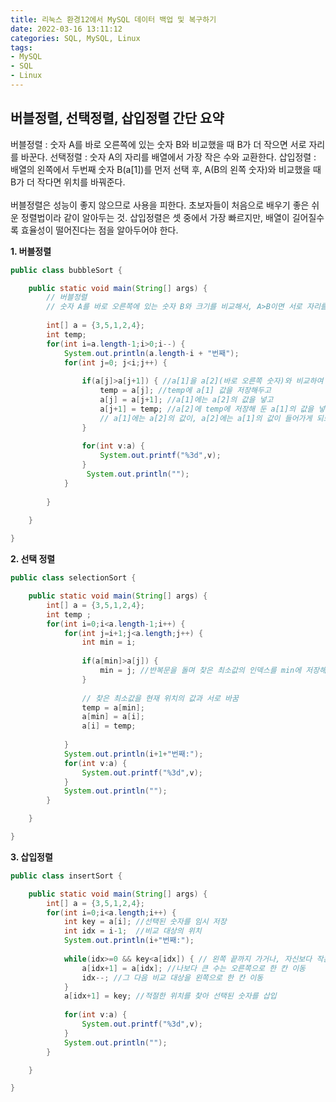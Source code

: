 ```yaml
---
title: 리눅스 환경12에서 MySQL 데이터 백업 및 복구하기     
date: 2022-03-16 13:11:12
categories: SQL, MySQL, Linux 
tags:
- MySQL
- SQL
- Linux
---
```



## 버블정렬, 선택정렬, 삽입정렬 간단 요약       
버블정렬 : 숫자 A를 바로 오른쪽에 있는 숫자 B와 비교했을 때 B가 더 작으면 서로 자리를 바꾼다. 
선택정렬 : 숫자 A의 자리를 배열에서 가장 작은 수와 교환한다. 
삽입정렬 : 배열의 왼쪽에서 두번째 숫자 B(a[1])를 먼저 선택 후, A(B의 왼쪽 숫자)와 비교했을 때 B가 더 작다면 위치를 바꿔준다.  
<br /> 
버블정렬은 성능이 좋지 않으므로 사용을 피한다. 초보자들이 처음으로 배우기 좋은 쉬운 정렬법이라 같이 알아두는 것. 삽입정렬은 셋 중에서 가장 빠르지만, 배열이 길어질수록 효율성이 떨어진다는 점을 알아두어야 한다. 


**1. 버블정렬**

```JAVA    
public class bubbleSort {

	public static void main(String[] args) {
		// 버블정렬
		// 숫자 A를 바로 오른쪽에 있는 숫자 B와 크기를 비교해서, A>B이면 서로 자리를 바꾼다. 
		
		int[] a = {3,5,1,2,4};
		int temp; 
		for(int i=a.length-1;i>0;i--) {
			System.out.println(a.length-i + "번째");
			for(int j=0; j<i;j++) {
				
				if(a[j]>a[j+1]) { //a[1]을 a[2](바로 오른쪽 숫자)와 비교하여 크기가 클 경우
					temp = a[j]; //temp에 a[1] 값을 저장해두고 
					a[j] = a[j+1]; //a[1]에는 a[2]의 값을 넣고 
					a[j+1] = temp; //a[2]에 temp에 저장해 둔 a[1]의 값을 넣으면 
					// a[1]에는 a[2]의 값이, a[2]에는 a[1]의 값이 들어가게 되므로 서로 자리가 바뀌는 것. 
				}
				
				for(int v:a) {
					System.out.printf("%3d",v);
				}
				 System.out.println("");
			}
			
		}
		
	}

}
```

**2. 선택 정렬**

```JAVA  
public class selectionSort {

	public static void main(String[] args) {
		int[] a = {3,5,1,2,4};
		int temp ; 
		for(int i=0;i<a.length-1;i++) {
			for(int j=i+1;j<a.length;j++) {
				int min = i;
				
				if(a[min]>a[j]) { 
					min = j; //반복문을 돌며 찾은 최소값의 인덱스를 min에 저장해둔다.  
				}
				
				// 찾은 최소값을 현재 위치의 값과 서로 바꿈 
				temp = a[min];
				a[min] = a[i];
				a[i] = temp;
				
			}
			System.out.println(i+1+"번째:");
			for(int v:a) {
				System.out.printf("%3d",v);
			}
			System.out.println("");
		}

	}

}
```  
  
**3. 삽입정렬**   

```JAVA    
public class insertSort {

	public static void main(String[] args) {
		int[] a = {3,5,1,2,4};
		for(int i=0;i<a.length;i++) {
			int key = a[i]; //선택된 숫자를 임시 저장 
			int idx = i-1; 	//비교 대상의 위치 		
			System.out.println(i+"번째:");
			
			while(idx>=0 && key<a[idx]) { // 왼쪽 끝까지 가거나, 자신보다 작은 수를 만나기 전까지 이동하면서 삽입될 위치를 찾음 
				a[idx+1] = a[idx]; //나보다 큰 수는 오른쪽으로 한 칸 이동
				idx--; //그 다음 비교 대상을 왼쪽으로 한 칸 이동
			}
			a[idx+1] = key; //적절한 위치를 찾아 선택된 숫자를 삽입
			
			for(int v:a) {
				System.out.printf("%3d",v);
			}
			System.out.println("");
		}

	}

}

```  
 
